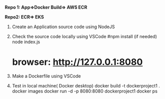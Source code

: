 **Repo 1: App=>Docker Build=> AWS ECR** 

**Repo2: ECR=> EKS**

1. Create an Application source code using NodeJS
   
2. Check the source code locally using VSCode
	#npm install		(if needed)
	node index.js
	# browser: http://127.0.0.1:8080

4. Make a Dockerfile using VSCode
   
5. Test in local machine( Docker desktop)
	docker build -t dockerproject1 .
	docker images
	docker run -d -p 8080:8080 dockerproject1
	docker ps
